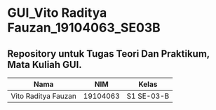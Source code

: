 # GUI_Vito Raditya Fauzan_19104063_SE03B

## Repository untuk Tugas Teori Dan Praktikum, Mata Kuliah GUI.
 
|Nama  |NIM  |Kelas
|--|--|--|
|Vito Raditya Fauzan  |19104063  |S1 SE-03-B |

